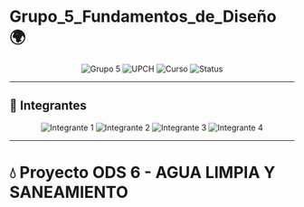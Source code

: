 # Grupo_5_Fundamentos_de_Diseño 🌍

<p align="center">
  <img src="https://img.shields.io/badge/Grupo-5-red" alt="Grupo 5">
  <img src="https://img.shields.io/badge/Universidad-UPCH-blue" alt="UPCH">
  <img src="https://img.shields.io/badge/Curso-Fundamentos_de_Diseño-white" alt="Curso">
  <img src="https://img.shields.io/badge/Status-En_Desarrollo-orange" alt="Status">
</p>

---

## 👥 Integrantes  

<p align="center">
  <img src="https://img.shields.io/badge/Integrante_1-Ana_Pérez-ff69b4" alt="Integrante 1">
  <img src="https://img.shields.io/badge/Integrante_2-Carlos_García-lightblue" alt="Integrante 2">
  <img src="https://img.shields.io/badge/Integrante_3-Lucía_Torres-green" alt="Integrante 3">
  <img src="https://img.shields.io/badge/Integrante_4-Juan_Ramírez-yellow" alt="Integrante 4">
</p>

---

# 💧 Proyecto ODS 6 - AGUA LIMPIA Y SANEAMIENTO

